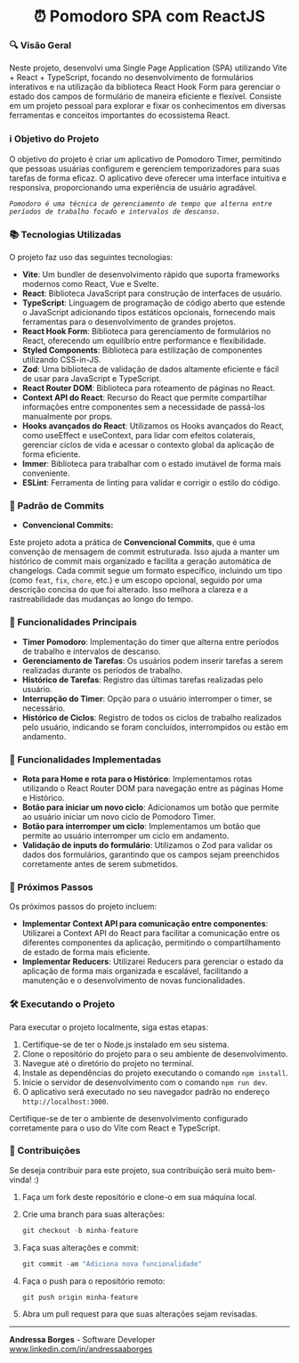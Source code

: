<h1><center>⏰ Pomodoro SPA com ReactJS</center></h1>

### 🔍 Visão Geral

Neste projeto, desenvolvi uma Single Page Application (SPA) utilizando Vite + React + TypeScript, focando no desenvolvimento de formulários interativos e na utilização da biblioteca React Hook Form para gerenciar o estado dos campos de formulário de maneira eficiente e flexível. Consiste em um projeto pessoal para explorar e fixar os conhecimentos em diversas ferramentas e conceitos importantes do ecossistema React.

### ℹ️ Objetivo do Projeto

O objetivo do projeto é criar um aplicativo de Pomodoro Timer, permitindo que pessoas usuárias configurem e gerenciem temporizadores para suas tarefas de forma eficaz. O aplicativo deve oferecer uma interface intuitiva e responsiva, proporcionando uma experiência de usuário agradável.

*`Pomodoro é uma técnica de gerenciamento de tempo que alterna entre períodos de trabalho focado e intervalos de descanso.`*

### 📚 Tecnologias Utilizadas

O projeto faz uso das seguintes tecnologias:

- **Vite**: Um bundler de desenvolvimento rápido que suporta frameworks modernos como React, Vue e Svelte.
- **React**: Biblioteca JavaScript para construção de interfaces de usuário.
- **TypeScript**: Linguagem de programação de código aberto que estende o JavaScript adicionando tipos estáticos opcionais, fornecendo mais ferramentas para o desenvolvimento de grandes projetos.
- **React Hook Form**: Biblioteca para gerenciamento de formulários no React, oferecendo um equilíbrio entre performance e flexibilidade.
- **Styled Components**: Biblioteca para estilização de componentes utilizando CSS-in-JS.
- **Zod**: Uma biblioteca de validação de dados altamente eficiente e fácil de usar para JavaScript e TypeScript.
- **React Router DOM**: Biblioteca para roteamento de páginas no React.
- **Context API do React**: Recurso do React que permite compartilhar informações entre componentes sem a necessidade de passá-los manualmente por props.
- **Hooks avançados do React**: Utilizamos os Hooks avançados do React, como useEffect e useContext, para lidar com efeitos colaterais, gerenciar ciclos de vida e acessar o contexto global da aplicação de forma eficiente.
- **Immer**: Biblioteca para trabalhar com o estado imutável de forma mais conveniente.
- **ESLint**: Ferramenta de linting para validar e corrigir o estilo do código.

### 📝 Padrão de Commits

  - **Convencional Commits:**

Este projeto adota a prática de **Convencional Commits**, que é uma convenção de mensagem de commit estruturada. Isso ajuda a manter um histórico de commit mais organizado e facilita a geração automática de changelogs. Cada commit segue um formato específico, incluindo um tipo (como `feat`, `fix`, `chore`, etc.) e um escopo opcional, seguido por uma descrição concisa do que foi alterado. Isso melhora a clareza e a rastreabilidade das mudanças ao longo do tempo.

### 🚀 Funcionalidades Principais

- **Timer Pomodoro**: Implementação do timer que alterna entre períodos de trabalho e intervalos de descanso.
- **Gerenciamento de Tarefas**: Os usuários podem inserir tarefas a serem realizadas durante os períodos de trabalho.
- **Histórico de Tarefas**: Registro das últimas tarefas realizadas pelo usuário.
- **Interrupção do Timer**: Opção para o usuário interromper o timer, se necessário.
- **Histórico de Ciclos**: Registro de todos os ciclos de trabalho realizados pelo usuário, indicando se foram concluídos, interrompidos ou estão em andamento.

### 🚧 Funcionalidades Implementadas

- **Rota para Home e rota para o Histórico**: Implementamos rotas utilizando o React Router DOM para navegação entre as páginas Home e Histórico.
- **Botão para iniciar um novo ciclo**: Adicionamos um botão que permite ao usuário iniciar um novo ciclo de Pomodoro Timer.
- **Botão para interromper um ciclo**: Implementamos um botão que permite ao usuário interromper um ciclo em andamento.
- **Validação de inputs do formulário**: Utilizamos o Zod para validar os dados dos formulários, garantindo que os campos sejam preenchidos corretamente antes de serem submetidos.

### 🎯 Próximos Passos

Os próximos passos do projeto incluem:

- **Implementar Context API para comunicação entre componentes**: Utilizarei a Context API do React para facilitar a comunicação entre os diferentes componentes da aplicação, permitindo o compartilhamento de estado de forma mais eficiente.
- **Implementar Reducers**: Utilizarei Reducers para gerenciar o estado da aplicação de forma mais organizada e escalável, facilitando a manutenção e o desenvolvimento de novas funcionalidades.

### 🛠️ Executando o Projeto

Para executar o projeto localmente, siga estas etapas:

1. Certifique-se de ter o Node.js instalado em seu sistema.
2. Clone o repositório do projeto para o seu ambiente de desenvolvimento.
3. Navegue até o diretório do projeto no terminal.
4. Instale as dependências do projeto executando o comando `npm install`.
5. Inicie o servidor de desenvolvimento com o comando `npm run dev`.
6. O aplicativo será executado no seu navegador padrão no endereço `http://localhost:3000`.

Certifique-se de ter o ambiente de desenvolvimento configurado corretamente para o uso do Vite com React e TypeScript.

### 💬 Contribuições

Se deseja contribuir para este projeto, sua contribuição será muito bem-vinda! :)

1. Faça um fork deste repositório e clone-o em sua máquina local.
2. Crie uma branch para suas alterações:

    ```javascript
    git checkout -b minha-feature
    ```

3. Faça suas alterações e commit:

    ```javascript
    git commit -am "Adiciona nova funcionalidade"
    ```

4. Faça o push para o repositório remoto:

    ```javascript
    git push origin minha-feature
    ```

5. Abra um pull request para que suas alterações sejam revisadas.


---

**Andressa Borges** - Software Developer
www.linkedin.com/in/andressaaborges